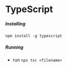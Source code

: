 # TypeScript


##### **Installing**
`npm install -g typescript`

##### **Running**
- run `npx tsc <filename>`
